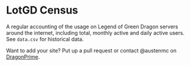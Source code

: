 # LotGD Census
A regular accounting of the usage on Legend of Green Dragon servers around the internet, including total, monthly active and daily active users. See `data.csv` for historical data.

Want to add your site? Put up a pull request or contact @austenmc on [DragonPrime](http://dragonprime.net).


